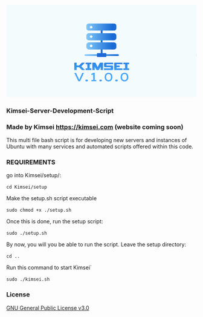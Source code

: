 ![KimseiV1.0.0.PNG](KimseiV1.0.0.PNG)
### Kimsei-Server-Development-Script ###


### Made by Kimsei https://kimsei.com (website coming soon) ###


This multi file bash script is for developing new servers and instances of 
Ubuntu with many services and automated scripts offered within this code.


### REQUIREMENTS ###
go into Kimsei/setup/:
```
cd Kimsei/setup
```
Make the setup.sh script executable
```
sudo chmod +x ./setup.sh
```
Once this is done, run the setup script:
```
sudo ./setup.sh
```
By now, you will you be able to run the script. Leave the setup directory:
```
cd ..
```
Run this command to start Kimsei`
```
sudo ./kimsei.sh
```
### License ###
[GNU General Public License v3.0](LICENSE.txt)
